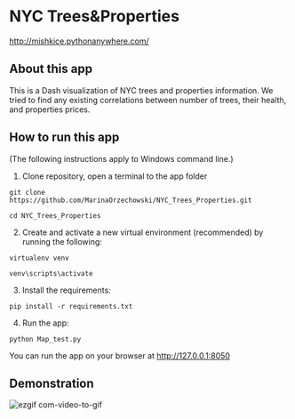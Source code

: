 # NYC Trees&Properties
http://mishkice.pythonanywhere.com/

## About this app
This is a Dash visualization of NYC trees and properties information. We tried to find any existing correlations between number of trees, their health, and properties prices. 

## How to run this app
(The following instructions apply to Windows command line.)

1. Clone repository, open a terminal to the app folder

`git clone https://github.com/MarinaOrzechowski/NYC_Trees_Properties.git`

`cd NYC_Trees_Properties`

2. Create and activate a new virtual environment (recommended) by running the following:

`virtualenv venv`

`venv\scripts\activate`

3. Install the requirements:

`pip install -r requirements.txt`

4. Run the app:

`python Map_test.py`

You can run the app on your browser at http://127.0.0.1:8050

## Demonstration

![ezgif com-video-to-gif](https://user-images.githubusercontent.com/43459295/81885408-4d0c2380-9568-11ea-80ff-6c679836ee5d.gif)
